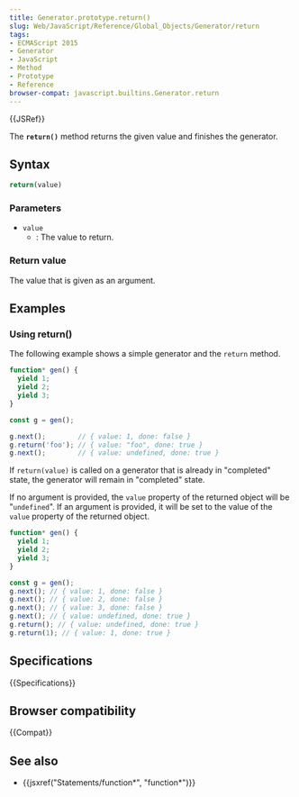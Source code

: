 ```yaml
---
title: Generator.prototype.return()
slug: Web/JavaScript/Reference/Global_Objects/Generator/return
tags:
- ECMAScript 2015
- Generator
- JavaScript
- Method
- Prototype
- Reference
browser-compat: javascript.builtins.Generator.return
---
```

{{JSRef}}

The **`return()`** method returns the given value and finishes the generator.

## Syntax

```js
return(value)
```

### Parameters

*   `value`
    *   : The value to return.

### Return value

The value that is given as an argument.

## Examples

### Using return()

The following example shows a simple generator and the `return` method.

```js
function* gen() {
  yield 1;
  yield 2;
  yield 3;
}

const g = gen();

g.next();        // { value: 1, done: false }
g.return('foo'); // { value: "foo", done: true }
g.next();        // { value: undefined, done: true }
```

If `return(value)` is called on a generator that is already in "completed"
state, the generator will remain in "completed" state.

If no argument is provided, the `value` property of the returned object will be
"`undefined`". If an argument is provided, it will be set to the value of the
`value` property of the returned object.

```js
function* gen() {
  yield 1;
  yield 2;
  yield 3;
}

const g = gen();
g.next(); // { value: 1, done: false }
g.next(); // { value: 2, done: false }
g.next(); // { value: 3, done: false }
g.next(); // { value: undefined, done: true }
g.return(); // { value: undefined, done: true }
g.return(1); // { value: 1, done: true }
```

## Specifications

{{Specifications}}

## Browser compatibility

{{Compat}}

## See also

*   {{jsxref("Statements/function*", "function*")}}
